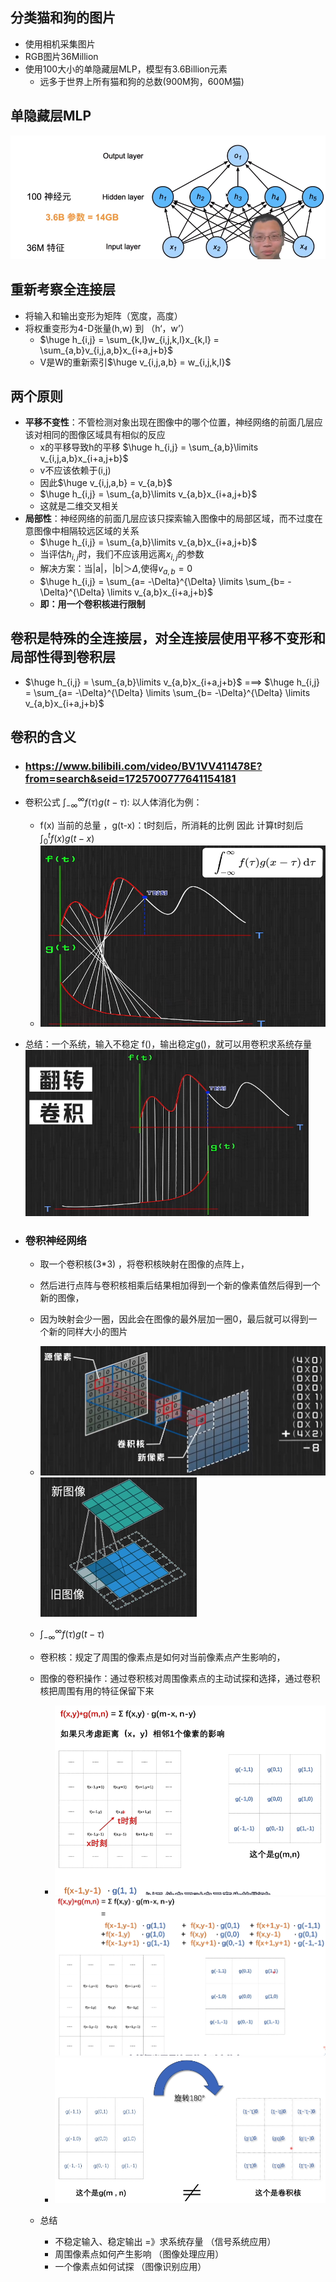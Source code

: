 ## 分类猫和狗的图片

- 使用相机采集图片
- RGB图片36Million
- 使用100大小的单隐藏层MLP，模型有3.6Billion元素
  - 远多于世界上所有猫和狗的总数(900M狗，600M猫)

## 单隐藏层MLP

 <img src="img/11.1.png" alt="11.1" style="zoom:67%;" />

## 重新考察全连接层

- 将输入和输出变形为矩阵（宽度，高度）
- 将权重变形为4-D张量(h,w) 到 （h‘，w’）
  - $\huge h_{i,j} = \sum_{k,l}w_{i,j,k,l}x_{k,l} = \sum_{a,b}v_{i,j,a,b}x_{i+a,j+b}$
  - V是W的重新索引$\huge v_{i,j,a,b}  = w_{i,j,k,l}$

## 两个原则

- **平移不变性**：不管检测对象出现在图像中的哪个位置，神经网络的前面几层应该对相同的图像区域具有相似的反应
  - x的平移导致h的平移 $\huge h_{i,j} = \sum_{a,b}\limits v_{i,j,a,b}x_{i+a,j+b}$
  - v不应该依赖于(i,j)
  - 因此$\huge v_{i,j,a,b} = v_{a,b}$
  - $\huge h_{i,j} = \sum_{a,b}\limits v_{a,b}x_{i+a,j+b}$
  - 这就是二维交叉相关
- **局部性**：神经网络的前面几层应该只探索输入图像中的局部区域，而不过度在意图像中相隔较远区域的关系
  - $\huge h_{i,j} = \sum_{a,b}\limits v_{a,b}x_{i+a,j+b}$
  - 当评估$h_{i,j}$时，我们不应该用远离$x_{i,j}$的参数
  - 解决方案：当|a|，|b|＞$\Delta$,使得$v_{a,b} = 0$
  - $\huge h_{i,j} = \sum_{a= -\Delta}^{\Delta} \limits \sum_{b= -\Delta}^{\Delta} \limits v_{a,b}x_{i+a,j+b}$  
  - **即：用一个卷积核进行限制**

## 卷积是特殊的全连接层，对全连接层使用平移不变形和局部性得到卷积层

- $\huge h_{i,j} = \sum_{a,b}\limits v_{a,b}x_{i+a,j+b}$   ===> $\huge h_{i,j} = \sum_{a= -\Delta}^{\Delta} \limits \sum_{b= -\Delta}^{\Delta} \limits v_{a,b}x_{i+a,j+b}$  



## 卷积的含义 

- ###  https://www.bilibili.com/video/BV1VV411478E?from=search&seid=1725700777641154181

- 卷积公式 $\int_{-∞}^∞ f(τ)g(t-τ)$:    以人体消化为例：

  - f(x) 当前的总量 ，g(t-x)：t时刻后，所消耗的比例  因此 计算t时刻后   $\int_0^t f(x)g(t-x)$
  - <img src="img/11.2.png" alt="11.2" style="zoom:67%;" />

- 总结：一个系统，输入不稳定 f()，输出稳定g()，就可以用卷积求系统存量<img src="img/11.3.png" alt="11.3" style="zoom:67%;" />

- ### 卷积神经网络

  - 取一个卷积核(3*3) ，将卷积核映射在图像的点阵上，
  - 然后进行点阵与卷积核相乘后结果相加得到一个新的像素值然后得到一个新的图像，
  - 因为映射会少一圈，因此会在图像的最外层加一圈0，最后就可以得到一个新的同样大小的图片
  - <img src="img/11.4.png" alt="11.4" style="zoom:50%;" /><img src="img/11.5.png" alt="11.5" style="zoom:50%;" />
  - $\int_{-∞}^∞ f(τ)g(t-τ)$

  - 卷积核：规定了周围的像素点是如何对当前像素点产生影响的，
  - 图像的卷积操作：通过卷积核对周围像素点的主动试探和选择，通过卷积核把周围有用的特征保留下来
    - <img src="img/11.6.png" alt="11.6" style="zoom: 67%;" /><img src="img/11.7.png" alt="11.7" style="zoom:67%;" />
    -  <img src="img/11.8.png" alt="11.8" style="zoom:67%;" />
  - 总结
    - 不稳定输入、稳定输出 =》求系统存量  （信号系统应用）
    - 周围像素点如何产生影响   （图像处理应用）
    - 一个像素点如何试探   （图像识别应用）
